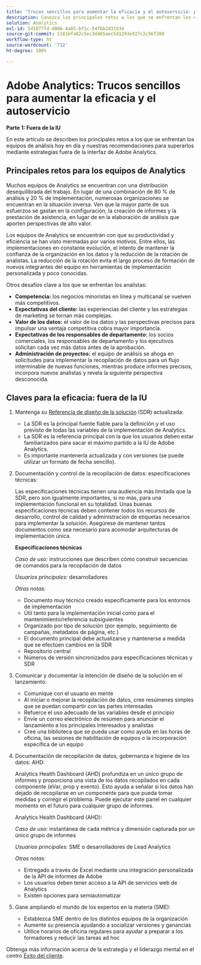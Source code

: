 ```yaml
---
title: 'Trucos sencillos para aumentar la eficacia y el autoservicio: primera parte'
description: Conozca los principales retos a los que se enfrentan los equipos de análisis hoy en día y nuestras recomendaciones para superarlos mediante estrategias fuera de la IU de Adobe Analytics.
solution: Analytics
exl-id: 5d1077fd-d006-4a85-bf1c-54f6b2d31934
source-git-commit: 1181bfa62c5ec3d465aec5d1293e927c2c56f288
workflow-type: ht
source-wordcount: '712'
ht-degree: 100%

---
```


# Adobe Analytics: Trucos sencillos para aumentar la eficacia y el autoservicio

**Parte 1: Fuera de la IU**

En este artículo se describen los principales retos a los que se enfrentan los equipos de análisis hoy en día y nuestras recomendaciones para superarlos mediante estrategias fuera de la interfaz de Adobe Analytics.

## Principales retos para los equipos de Analytics

Muchos equipos de Analytics se encuentran con una distribución desequilibrada del trabajo. En lugar de una combinación de 80 % de análisis y 20 % de implementación, numerosas organizaciones se encuentran en la situación inversa. Ven que la mayor parte de sus esfuerzos se gastan en la configuración, la creación de informes y la prestación de asistencia, en lugar de en la elaboración de análisis que aporten perspectivas de alto valor.

Los equipos de Analytics se encuentran con que su productividad y eficiencia se han visto mermadas por varios motivos. Entre ellos, las implementaciones en constante evolución, el intento de mantener la confianza de la organización en los datos y la reducción de la rotación de analistas. La reducción de la rotación evita el largo proceso de formación de nuevos integrantes del equipo en herramientas de implementación personalizada y poco conocidas.

Otros desafíos clave a los que se enfrentan los analistas:

* **Competencia:** los negocios minoristas en línea y multicanal se vuelven más competitivos.
* **Expectativas del cliente:** las experiencias del cliente y las estrategias de marketing se tornan más complejas.
* **Valor de los datos:** el valor de los datos y las perspectivas precisos para impulsar una ventaja competitiva cobra mayor importancia.
* **Expectativas de los responsables de departamento:** los socios comerciales, los responsables de departamento y los ejecutivos solicitan cada vez más datos antes de la aprobación.
* **Administración de proyectos:** el equipo de análisis se ahoga en solicitudes para implementar la recopilación de datos para un flujo interminable de nuevas funciones, mientras produce informes precisos, incorpora nuevos analistas y revela la siguiente perspectiva desconocida.

## Claves para la eficacia: fuera de la IU

1. Mantenga su [Referencia de diseño de la solución](/help/implementation/implementation-basics/creating-and-maintaining-an-sdr.md) (SDR) actualizada:

   * La SDR es la principal fuente fiable para la definición y el uso previsto de todas las variables de la implementación de Analytics.
   * La SDR es la referencia principal con la que los usuarios deben estar familiarizados para sacar el máximo partido a la IU de Adobe Analytics.
   * Es importante mantenerla actualizada y con versiones (se puede utilizar un formato de fecha sencillo).

1. Documentación y control de la recopilación de datos: especificaciones técnicas:

   Las especificaciones técnicas tienen una audiencia más limitada que la SDR, pero son igualmente importantes, si no más, para una implementación funcional en su totalidad. Unas buenas especificaciones técnicas deben contener todos los recursos de desarrollo, control de calidad y administración de etiquetas necesarios para implementar la solución. Asegúrese de mantener tantos documentos como sea necesario para acomodar arquitecturas de implementación única.

   **Especificaciones técnicas**

   _Caso de uso:_ instrucciones que describen cómo construir secuencias de comandos para la recopilación de datos

   _Usuarios principales:_ desarrolladores

   _Otras notas:_

   * Documento muy técnico creado específicamente para los entornos de implementación
   * Útil tanto para la implementación inicial como para el mantenimiento/referencia subsiguientes
   * Organizado por tipo de solución (por ejemplo, seguimiento de campañas, metadatos de página, etc.)
   * El documento principal debe actualizarse y mantenerse a medida que se efectúen cambios en la SDR
   * Repositorio central
   * Números de versión sincronizados para especificaciones técnicas y SDR

1. Comunicar y documentar la intención de diseño de la solución en el lanzamiento:

   * Comunique con el usuario en mente
   * Al iniciar o mejorar la recopilación de datos, cree resúmenes simples que se puedan compartir con las partes interesadas
   * Refuerce el uso adecuado de las variables desde el principio
   * Envíe un correo electrónico de resumen para anunciar el lanzamiento a los principales interesados y analistas
   * Cree una biblioteca que se pueda usar como ayuda en las horas de oficina, las sesiones de habilitación de equipos o la incorporación específica de un equipo

1. Documentación de recopilación de datos, gobernanza e higiene de los datos: AHD:

   Analytics Health Dashboard (AHD) profundiza en un _único_ grupo de informes y proporciona una vista de los datos recopilados en cada componente (eVar, prop y evento). Esto ayuda a señalar si los datos han dejado de recopilarse en un componente para que pueda tomar medidas y corregir el problema. Puede ejecutar este panel en cualquier momento en el futuro para cualquier grupo de informes.

   Analytics Health Dashboard (AHD):

   _Caso de uso:_ instantánea de cada métrica y dimensión capturada por un único grupo de informes

   _Usuarios principales:_ SME o desarrolladores de Lead Analytics

   _Otras notas:_
   * Entregado a través de Excel mediante una integración personalizada de la API de informes de Adobe
   * Los usuarios deben tener acceso a la API de servicios web de Analytics
   * Existen opciones para semiautomatizar

1. Gane ampliando el mundo de los expertos en la materia (SME):

   * Establezca SME dentro de los distintos equipos de la organización
   * Aumente su presencia ayudando a socializar versiones y ganancias
   * Utilice horarios de oficina regulares para ayudar a preparar a los formadores y reducir las tareas ad hoc

Obtenga más información acerca de la estrategia y el liderazgo mental en el centro [Éxito del cliente](https://experienceleague.adobe.com/docs/customer-success/customer-success/overview.html?lang=es).